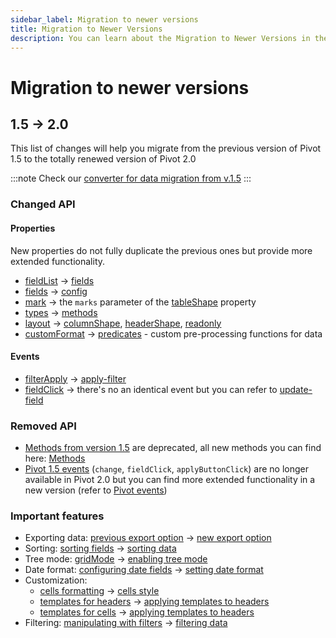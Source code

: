 ```yaml
---
sidebar_label: Migration to newer versions
title: Migration to Newer Versions
description: You can learn about the Migration to Newer Versions in the documentation of the DHTMLX JavaScript Pivot library. Browse developer guides and API reference, try out code examples and live demos, and download a free 30-day evaluation version of DHTMLX Pivot.
---
```


# Migration to newer versions

## 1.5 -> 2.0

This list of changes will help you migrate from the previous version of Pivot 1.5 to the totally renewed version of Pivot 2.0

:::note
Check our [converter for data migration from v.1.5](https://snippet.dhtmlx.com/s4sfdhq4)
:::

### Changed API

#### Properties

New properties do not fully duplicate the previous ones but provide more extended functionality. 

- [fieldList](https://docs.dhtmlx.com/pivot/1-5/api__pivot_fieldlist_config.html) -> [fields](/api/config/fields-property)
- [fields](https://docs.dhtmlx.com/pivot/1-5/api__pivot_fields_config.html) ->  [config](/api/config/config-property)
- [mark](https://docs.dhtmlx.com/pivot/1-5/api__pivot_mark_config.html) -> the `marks` parameter of the [tableShape](/api/config/tableshape-property) property
- [types](https://docs.dhtmlx.com/pivot/1-5/api__pivot_types_config.html) -> [methods](/api/config/methods-property)
- [layout](https://docs.dhtmlx.com/pivot/1-5/api__pivot_layout_config.html) -> [columnShape](/api/config/columnshape-property), [headerShape](/api/config/headershape-property), [readonly](/api/config/readonly-property)
- [customFormat](https://docs.dhtmlx.com/pivot/1-5/api__pivot_customformat_config.html) -> [predicates](/api/config/predicates-property) - custom pre-processing functions for data

#### Events

- [filterApply](https://docs.dhtmlx.com/pivot/1-5/api__pivot_filterapply_event.html) -> [apply-filter](/api/events/apply-filter-event)
- [fieldClick](https://docs.dhtmlx.com/pivot/1-5/api__pivot_fieldclick_event.html) -> there's no an identical event but you can refer to [update-field](/api/events/update-value-event)

### Removed API

- [Methods from version 1.5](https://docs.dhtmlx.com/pivot/1-5/api__refs__pivot_methods.html) are deprecated, all new methods you can find here: [Methods](/api/overview/main-overview#pivot-methods)
- [Pivot 1.5 events](https://docs.dhtmlx.com/pivot/1-5/api__refs__pivot_events.html) (`change`, `fieldClick`, `applyButtonClick`) are no longer available in Pivot 2.0 but you can find more extended functionality in a new version (refer to [Pivot events](/api/overview/events-overview))

### Important features

- Exporting data: [previous export option](https://docs.dhtmlx.com/pivot/1-5/guides__export.html) -> [new export option](/guides/loading-exporting-data#exporting-data)
- Sorting: [sorting fields](https://docs.dhtmlx.com/pivot/1-5/guides__configuration.html#configuringfields) -> [sorting data](/guides/working-with-data#sorting-data)
- Tree mode: [gridMode](https://docs.dhtmlx.com/pivot/1-5/guides__configuration.html#gridmode) -> [enabling tree mode](/guides/configuration#enabling-the-tree-mode)
- Date format: [configuring date fields](https://docs.dhtmlx.com/pivot/1-5/guides__configuration.html#configuringdatefields) ->
[setting date format](/guides/loading-exporting-data#setting-date-format)
- Customization: 
  - [cells formatting](https://docs.dhtmlx.com/pivot/1-5/guides__customization.html#conditionalformattingofcells) -> [cells style](/guides/stylization#cell-style)
  - [templates for headers](https://docs.dhtmlx.com/pivot/1-5/guides__customization.html#settingtemplatesforheaders) ->
  [applying templates to headers](/guides/configuration#applying-templates-to-headers)
  - [templates for cells](https://docs.dhtmlx.com/pivot/1-5/guides__customization.html#settingtemplatesforcells) ->
  [applying templates to headers](/guides/configuration#applying-templates-to-cells)
- Filtering: [manipulating with filters](https://docs.dhtmlx.com/pivot/1-5/guides__using_filters.html) -> [filtering data](/guides/working-with-data#filtering-data)
